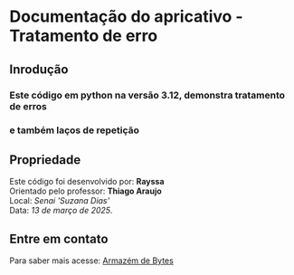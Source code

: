 # Documentação do apricativo - Tratamento de erro

## Inrodução

### Este código em python na versão 3.12, demonstra tratamento de erros <br>
### e também laços de repetição

## Propriedade

Este código foi desenvolvido por: **Rayssa** <br>
Orientado pelo professor: **Thiago Araujo** <br>
Local: *Senai 'Suzana Dias'* <br>
Data: *13 de março de 2025*.

## Entre em contato

Para saber mais acesse: [Armazém de Bytes](https://www.uol.com.br/)

